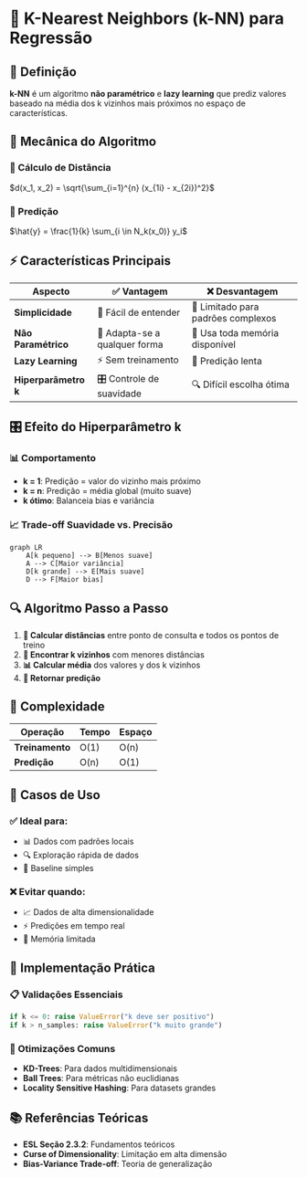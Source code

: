 # 🎯 K-Nearest Neighbors (k-NN) para Regressão

## 📖 Definição
**k-NN** é um algoritmo **não paramétrico** e **lazy learning** que prediz valores baseado na média dos k vizinhos mais próximos no espaço de características.

## 🔧 Mecânica do Algoritmo

### 📐 Cálculo de Distância

$d(x_1, x_2) = \sqrt{\sum_{i=1}^{n} (x_{1i} - x_{2i})^2}$

### 🎯 Predição

$\hat{y} = \frac{1}{k} \sum_{i \in N_k(x_0)} y_i$

## ⚡ Características Principais

| Aspecto | ✅ Vantagem | ❌ Desvantagem |
|---------|-------------|----------------|
| **Simplicidade** | 🧠 Fácil de entender | 🎯 Limitado para padrões complexos |
| **Não Paramétrico** | 🔄 Adapta-se a qualquer forma | 💾 Usa toda memória disponível |
| **Lazy Learning** | ⚡ Sem treinamento | 🐌 Predição lenta |
| **Hiperparâmetro k** | 🎛️ Controle de suavidade | 🔍 Difícil escolha ótima |

## 🎛️ Efeito do Hiperparâmetro k

### 📊 Comportamento
- **k = 1**: Predição = valor do vizinho mais próximo
- **k = n**: Predição = média global (muito suave)
- **k ótimo**: Balanceia bias e variância

### 📈 Trade-off Suavidade vs. Precisão
```mermaid
graph LR
    A[k pequeno] --> B[Menos suave]
    A --> C[Maior variância]
    D[k grande] --> E[Mais suave]
    D --> F[Maior bias]
```

## 🔍 Algoritmo Passo a Passo

1. **📏 Calcular distâncias** entre ponto de consulta e todos os pontos de treino
2. **🎯 Encontrar k vizinhos** com menores distâncias
3. **📊 Calcular média** dos valores y dos k vizinhos
4. **🎯 Retornar predição**

## 🚀 Complexidade

| Operação | Tempo | Espaço |
|----------|-------|--------|
| **Treinamento** | O(1) | O(n) |
| **Predição** | O(n) | O(1) |

## 🎯 Casos de Uso

### ✅ Ideal para:
- 📊 Dados com padrões locais
- 🔍 Exploração rápida de dados
- 🧪 Baseline simples

### ❌ Evitar quando:
- 📈 Dados de alta dimensionalidade
- ⚡ Predições em tempo real
- 💾 Memória limitada

## 🔧 Implementação Prática

### 📋 Validações Essenciais
```python
if k <= 0: raise ValueError("k deve ser positivo")
if k > n_samples: raise ValueError("k muito grande")
```

### 🎯 Otimizações Comuns
- **KD-Trees**: Para dados multidimensionais
- **Ball Trees**: Para métricas não euclidianas
- **Locality Sensitive Hashing**: Para datasets grandes

## 📚 Referências Teóricas
- **ESL Seção 2.3.2**: Fundamentos teóricos
- **Curse of Dimensionality**: Limitação em alta dimensão
- **Bias-Variance Trade-off**: Teoria de generalização 